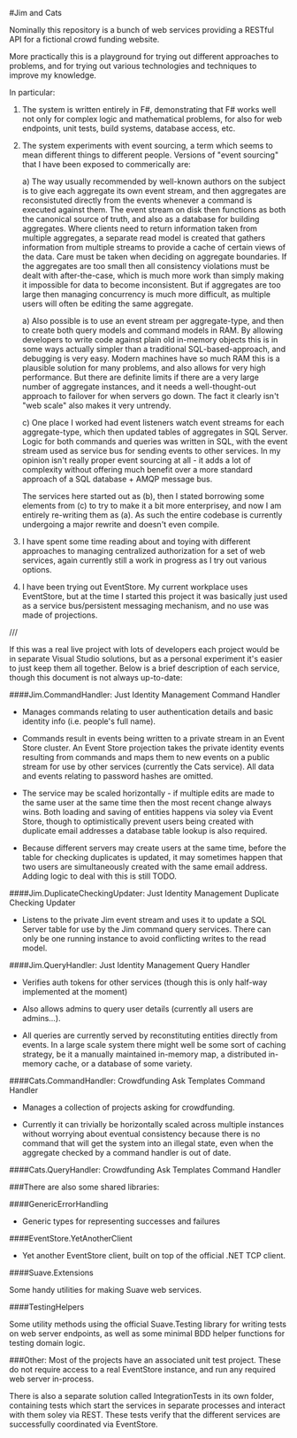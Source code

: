 #Jim and Cats

Nominally this repository is a bunch of web services providing a RESTful API for a fictional crowd funding website.

More practically this is a playground for trying out different approaches to problems, and for trying out various technologies and techniques to improve my knowledge.

In particular:

1. The system is written entirely in F#, demonstrating that F# works well not only for complex logic and mathematical problems, for also for web endpoints, unit tests, build systems, database access, etc.

2. The system experiments with event sourcing, a term which seems to mean different things to different people. Versions of "event sourcing" that I have been exposed to commerically are:

    a) The way usually recommended by well-known authors on the subject is to give each aggregate its own event stream, and then aggregates are reconsistuted directly from the events whenever a command is executed against them. The event stream on disk then functions as both the canonical source of truth, and also as a database for building aggregates. Where clients need to return information taken from multiple aggregates, a separate read model is created that gathers information from multiple streams to provide a cache of certain views of the data. Care must be taken when deciding on aggregate boundaries. If the aggregates are too small then all consistency violations must be dealt with after-the-case, which is much more work than simply making it impossible for data to become inconsistent. But if aggregates are too large then managing concurrency is much more difficult, as multiple users will often be editing the same aggregate.

	a) Also possible is to use an event stream per aggregate-type, and then to create both query models and command models in RAM. By allowing developers to write code against plain old in-memory objects this is in some ways actually simpler than a traditional SQL-based-approach, and debugging is very easy. Modern machines have so much RAM this is a plausible solution for many problems, and also allows for very high performance. But there are definite limits if there are a very large number of aggregate instances, and it needs a well-thought-out approach to failover for when servers go down. The fact it clearly isn't "web scale" also makes it very untrendy.

	c) One place I worked had event listeners watch event streams for each aggregate-type, which then updated tables of aggregates in SQL Server. Logic for both commands and queries was written in SQL, with the event stream used as service bus for sending events to other services. In my opinion isn't really proper event sourcing at all - it adds a lot of complexity without offering much benefit over a more standard approach of a SQL database + AMQP message bus.

	The services here started out as (b), then I stated borrowing some elements from (c) to try to make it a bit more enterprisey, and now I am entirely re-writing them as (a). As such the entire codebase is currently undergoing a major rewrite and doesn't even compile.

3. I have spent some time reading about and toying with different approaches to managing centralized authorization for a set of web services, again currently still a work in progress as I try out various options.

4. I have been trying out EventStore. My current workplace uses EventStore, but at the time I started this project it was basically just used as a service bus/persistent messaging mechanism, and no use was made of projections.

///

If this was a real live project with lots of developers each project would be in separate Visual Studio solutions, but as a personal experiment it's easier to just keep them all together. Below is a brief description of each service, though this document is not always up-to-date:

####Jim.CommandHandler: Just Identity Management Command Handler

* Manages commands relating to user authentication details and basic identity info (i.e. people's full name).

* Commands result in events being written to a private stream in an Event Store cluster. An Event Store projection takes the private identity events resulting from commands and maps them to new events on a public stream for use by other services (currently the Cats service). All data and events relating to password hashes are omitted.

* The service may be scaled horizontally - if multiple edits are made to the same user at the same time then the most recent change always wins. Both loading and saving of entities happens via soley via Event Store, though to optimistically prevent users being created with duplicate email addresses a database table lookup is also required.

* Because different servers may create users at the same time, before the table for checking duplicates is updated, it may sometimes happen that two users are simultaneously created with the same email address. Adding logic to deal with this is still TODO.

####Jim.DuplicateCheckingUpdater: Just Identity Management Duplicate Checking Updater

* Listens to the private Jim event stream and uses it to update a SQL Server table for use by the Jim command query services. There can only be one running instance to avoid conflicting writes to the read model.

####Jim.QueryHandler: Just Identity Management Query Handler

* Verifies auth tokens for other services (though this is only half-way implemented at the moment)

* Also allows admins to query user details (currently all users are admins...).

* All queries are currently served by reconstituting entities directly from events. In a large scale system there might well be some sort of caching strategy, be it a manually maintained in-memory map, a distributed in-memory cache, or a database of some variety.

####Cats.CommandHandler: Crowdfunding Ask Templates Command Handler

* Manages a collection of projects asking for crowdfunding.

* Currently it can trivially be horizontally scaled across multiple instances without worrying about eventual consistency because there is no command that will get the system into an illegal state, even when the aggregate checked by a command handler is out of date.

####Cats.QueryHandler: Crowdfunding Ask Templates Command Handler

###There are also some shared libraries:

####GenericErrorHandling

* Generic types for representing successes and failures

####EventStore.YetAnotherClient

* Yet another EventStore client, built on top of the official .NET TCP client.

####Suave.Extensions

Some handy utilities for making Suave web services.

####TestingHelpers

Some utility methods using the official Suave.Testing library for writing tests on web server endpoints, as well as some minimal BDD helper functions for testing domain logic.

###Other:
Most of the projects have an associated unit test project. These do not require access to a real EventStore instance, and run any required web server in-process.

There is also a separate solution called IntegrationTests in its own folder, containing tests which start the services in separate processes and interact with them soley via REST. These tests verify that the different services are successfully coordinated via EventStore.